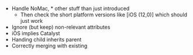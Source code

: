 - Handle NoMac, \* other stuff than just introduced
  - Then check the short platform versions like [iOS (12,0)] which should just work
- Ignore (but keep) non-relevant attributes
- iOS implies Catalyst
- Handing child inherits parent
- Correctly merging with existing
